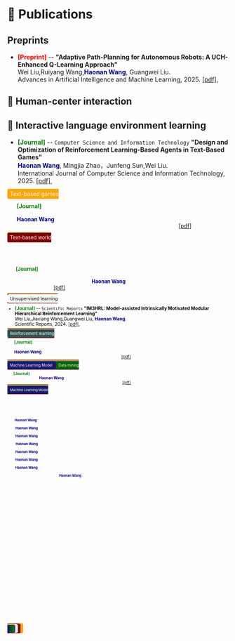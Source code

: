 
# 📝 Publications 

## Preprints 
- <span style="color:red; font-weight:bold;">[Preprint]</span> 
--  **"Adaptive Path-Planning for Autonomous Robots: A UCH-Enhanced Q-Learning Approach"**  
Wei Liu,Ruiyang Wang,<span style="color:darkblue">**Haonan Wang**</span>, Guangwei Liu.\
Advances in Artificial Intelligence and Machine Learning, 2025. [[pdf]](https://arxiv.org/abs/2501.05411),
## 📘 Human-center interaction 

## 📕 Interactive language environment learning

- <span style="color:green; font-weight:bold;">[Journal]</span> 
-- ``Computer Science and Information Technology`` **"Design and Optimization of Reinforcement Learning-Based Agents in Text-Based Games"**  
<span style="color:darkblue">**Haonan Wang**</span>, Mingjia Zhao，Junfeng Sun,Wei Liu.\
International Journal of Computer Science and Information Technology, 2025. [[pdf]](https://wepub.org/index.php/IJCSIT/article/view/5152),
<span style="background-color:orange; color:white; padding:4px 6px; border-radius:4px; font-size:90%;">
    Text-based games

- <span style="color:green; font-weight:bold;">[Journal]</span> 
-- ``Computer Science and AI`` **"Research on the Integration of Embodied Intelligence and Reinforcement Learning in Textual Domains"**  
<span style="color:darkblue">**Haonan Wang**</span>,Junfeng Sun,Mingjia Zhao, Wei Liu.\
Journal of Computer Science and Artificial Intelligence, 2025. [[pdf]](),
<span style="background-color:Maroon; color:white; padding:4px 6px; border-radius:4px; font-size:90%;">
  Text-based world
  

  
## 📙 Machine learning

- <span style="color:green; font-weight:bold;">[Journal]</span> 
-- ``Plos one`` **"Unsupervised Feature Selection Algorithm Based on L2,p-norm Feature Reconstruction"**  
  Wei Liu,Qian Ning,Guangwei Liu,<span style="color:darkblue">**Haonan Wang**</span> ,Yixin Zhu,Miao Zhong.\
Plos one, 2025. [[pdf]](https://journals.plos.org/plosone/article?id=10.1371/journal.pone.0318431)
<span style="background-color:mintcream; color:black; padding:4px 6px; border-radius:4px; font-size:90%;">
  Unsupervised learning

- <span style="color:green; font-weight:bold;">[Journal]</span> 
-- ``Scientific Reports`` **"IM3HRL: Model-assisted Intrinsically Motivated Modular Hierarchical Reinforcement Learning"**  
Wei Liu,Jiaxiang Wang,Guangwei Liu, <span style="color:darkblue">**Haonan Wang**</span>.\
Scientific Reports, 2024. [[pdf]](https://www.researchsquare.com/article/rs-4299675/v1),
<span style="background-color:darkslategray; color:white; padding:4px 6px; border-radius:4px; font-size:90%;">
  Reinforcement learning 
  
- <span style="color:green; font-weight:bold;">[Journal]</span> 
-- ``Scientific Journal`` **"Research status and future prospects of machine learning algorithm in big data analysis"**  
  <span style="color:darkblue">**Haonan Wang**</span>.\
Scientific Journal of Intelligent Systems Research,2022. [[pdf]](https://www.clausiuspress.com/article/1212.html),
<span style="background-color:MidnightBlue; color:white; padding:4px 6px; border-radius:4px; font-size:90%;">
  Machine Learning Model
  </span>
<span style="background-color:DarkGreen; color:white; padding:4px 6px; border-radius:4px; font-size:90%;">
  Data mining


- <span style="color:green; font-weight:bold;">[Journal]</span> 
-- ``Advances in AI and ML`` **"Research on geometric figure classification algorithm based on Deep Learning"**  
  Ruiyang Wang,<span style="color:darkblue">**Haonan Wang**</span>,Junfeng Sun,Mingjia Zhao,Meng Liu.\
Advances in Artificial Intelligence and Machine Learning, 2022. [[pdf]](https://arxiv.org/abs/2404.16561),
<span style="background-color:MidnightBlue; color:white; padding:4px 6px; border-radius:4px; font-size:90%;">
  Machine Learning Model
  
## 📗 Other Field
### Software Patents:
[P.1] <span style="color:darkblue">**Haonan Wang**</span>, Mingjia, Zhao, et al. (2022). **Artificial intelligence robot programming interactive control
system**. PRC Software Copyright Patent, Patent No. 2022SR1053901.\
[P.2] <span style="color:darkblue">**Haonan Wang**</span>, Junfeng, Sun, et al. (2022). **Image recognition processing operation platform**. PRC Software
Copyright Patent, Patent No. 2022SR1052419.\
[P.3] <span style="color:darkblue">**Haonan Wang**</span>, Chang, Liu, et al. (2022). **Artificial Intelligence Community Security Equipment Monitoring
System**. PRC Software Copyright Patent, Patent No. 2022SR1052492.\
[P.4] <span style="color:darkblue">**Haonan Wang**</span>, Meng, Liu, et al. (2022). **A network behavior analysis system based on machine
learning**. PRC Software Copyright Patent, Patent No. 2022SR1049807.\
[P.5] <span style="color:darkblue">**Haonan Wang**</span>, Chi, Li, et al. (2022). **Autonomous Driving Intelligent Dispatching Center Management
System**. PRC Software Copyright Patent, Patent No. 2022SR1052526.\
[P.6] <span style="color:darkblue">**Haonan Wang**</span>, Ruiyang, Wang, et al. (2022). **Unmanned shortest path planning system**. PRC Software
Copyright Patent, Patent No.2022SR0935020.\
[P.7] <span style="color:darkblue">**Haonan Wang**</span>, Junfeng Sun, et al. (2022). **Data operation analysis and collection system based on machine
learning**. PRC Software Copyright Patent, Patent No. 2022SR1052428.\
[P.8] Jiawei, Zhang, Pengyu, Cai, <span style="color:darkblue">**Haonan Wang**</span>, et al. (2021). **Staff check-in face recognition system**.PRC Software
Copyright. PRC Software Copyright Patent, Patent No. 2021SR0699354.

### Competition Awards:
• 1st Place, 12th MathorCup College Mathematical Modeling Challenge 2022\
National-level award in China\
• 1st Place, Liaoning Mathematical Modeling Contest 2022\
Provincial-level award in China\
• 1st Place, 7th Shuwei Mathematical Modeling Challenge for College Students 2022\
National-level award in China\
• 1st Place, 12th MathorCup College Mathematical Modeling Challenge 2022\
National-level award in China\
• 3rd Place, Liaoning Province "Shuo Ri Cup" College Student Computer Design 2022\
Provincial-level award in China\
• 3rd Place, Northeast Three Provinces Mathematical Modeling Competition 2022\
Provincial-level award in China\
• 2nd Place, American Mathematical Contest in Modeling 2022\
International award\
• 3rd Place, 14th National Undergraduate Computer Design Competition 2021\
National-level award in China\
• 3rd Place, 11th Mathor Cup University Mathematical Modeling Challenge 2021\
National-level award in China\
• 2nd Place, National College Students "Hua Shu Cup" Mathematical Modeling 2021\
National-level award in China\
• 1st Place, Liaoning Province "Shuo Ri Cup" College Student Computer Design 2021\
Provincial-level award in China,\
• 1st Place, Liaoning AgricuLNTUral Economic Modeling Competition 2021\
Provincial-level award in China\
• 1st Place, Outstanding Scholarship of the Faculty of Science, LNTU 2021\
School-level award in China\
• 1st Place, Career Planning Competition of the Faculty of Science, LNTU 2021\
School-level award in China\
• Academic Achievement Award of the School of Science, LNTU 2021\
School-level award in China\
• 2nd Place, Liaoning Mathematical Modeling Contest 2021\
Provincial-level award for China














